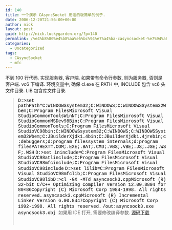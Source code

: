 ```yaml
---
id: 140
title: 一个演示 CAsyncSocket 用法的极简单的例子.
date: 2006-12-20T21:56:00+00:00
author: nick
layout: post
guid: http://nick.luckygarden.org/?p=140
permalink: /%e4%b8%80%e4%b8%aa%e6%bc%94%e7%a4%ba-casyncsocket-%e7%94%a8%e6%b3%95%e7%9a%84%e6%9e%81%e7%ae%80%e5%8d%95%e7%9a%84%e4%be%8b%e5%ad%90/
categories:
  - Uncategorized
tags:
  - CAsyncSocket
  - mfc
---
```

 不到 100 行代码. 实现服务器, 客户端. 如果带有命令行参数, 则为服务器, 否则是客户端. 
vc6 下编译. 环境变量中, 确保 cl.exe 在 PATH 中, INCLUDE 包含 vc6 头文件目录. LIB 包含库文件目录.
<blockquote dir="ltr" style="MARGIN-RIGHT: 0px">
<font face="Courier New"><span style="COLOR: #000000">D:>set pathPath=C:WINDOWSsystem32;C:WINDOWS;C:WINDOWSSystem32Wbem;C:Program FilesMicrosoft Visual StudioCommonToolsWinNT;C:Program FilesMicrosoft Visual StudioCommonMSDev98Bin;C:Program FilesMicrosoft Visual StudioCommonTools;C:Program FilesMicrosoft Visual StudioVC98bin;C:WINDOWSsystem32;C:WINDOWS;C:WINDOWSSystem32Wbem;C:JBuilderXjdk1.4bin;C:JBuilderXjdk1.4jrebin;c:debuggers;d:program filessystem internals;d:program filesPATHEXT=.COM;.EXE;.BAT;.CMD;.VBS;.VBE;.JS;.JSE;.WSF;.WSH</span></font>
<font face="Courier New"><span style="COLOR: #000000">D:>set ininclude=C:Program FilesMicrosoft Visual StudioVC98atlinclude;C:Program FilesMicrosoft Visual StudioVC98mfcinclude;C:Program FilesMicrosoft Visual StudioVC98include</span></font>
<font face="Courier New"><span style="COLOR: #000000">D:>set lilib=C:Program FilesMicrosoft Visual StudioVC98mfclib;C:Program FilesMicrosoft Visual StudioVC98lib<img alt="" align="top" src="http://images.csdn.net/syntaxhighlighting/OutliningIndicators/None.gif" /></span></font><span style="COLOR: #000000"><font face="Courier New">D:>cl -GX -MTd asyncsock3.cppMicrosoft (R) 32-bit C/C++ Optimizing Compiler Version 12.00.8804 for 80&#215;86Copyright (C) Microsoft Corp 1984-1998. All rights reserved.</font></span>
<span style="COLOR: #000000"><font face="Courier New">asyncsock3.cppMicrosoft (R) Incremental Linker Version 6.00.8447Copyright (C) Microsoft Corp 1992-1998. All rights reserved.</font></span>
<span style="COLOR: #000000"><font face="Courier New">/out:asyncsock3.exe asyncsock3.obj </font></span>
如果用 IDE 打开, 需要修改编译参数. 
<a href="http://nicoster.googlepages.com/asyncsock3.cpp">源码下载</a>
<pre> </pre>
</blockquote>
